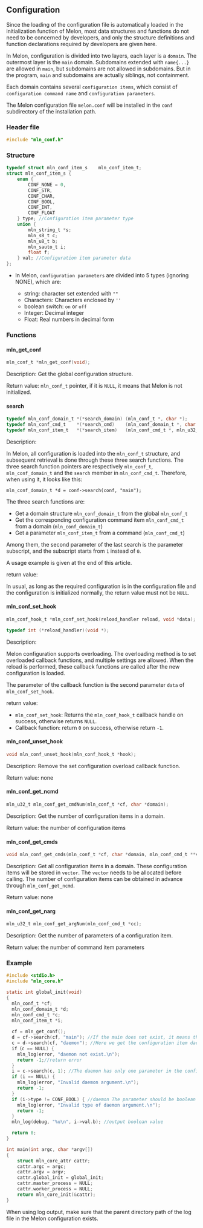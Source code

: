 ## Configuration



Since the loading of the configuration file is automatically loaded in the initialization function of Melon, most data structures and functions do not need to be concerned by developers, and only the structure definitions and function declarations required by developers are given here.

In Melon, configuration is divided into two layers, each layer is a `domain`. The outermost layer is the `main` domain. Subdomains extended with `name{...}` are allowed in `main`, but subdomains are not allowed in subdomains. But in the program, `main` and subdomains are actually siblings, not containment.

Each domain contains several `configuration items`, which consist of `configuration command name` and `configuration parameters`.

The Melon configuration file `melon.conf` will be installed in the `conf` subdirectory of the installation path.



### Header file

```c
#include "mln_conf.h"
```



### Structure

```c
typedef struct mln_conf_item_s    mln_conf_item_t;
struct mln_conf_item_s {
    enum {
        CONF_NONE = 0,
        CONF_STR,
        CONF_CHAR,
        CONF_BOOL,
        CONF_INT,
        CONF_FLOAT
    } type; //Configuration item parameter type
    union {
        mln_string_t *s;
        mln_s8_t c;
        mln_u8_t b;
        mln_sauto_t i;
        float f;
    } val; //Configuration item parameter data
};
```

- In Melon, `configuration parameters` are divided into 5 types (ignoring NONE), which are:

  - string: character set extended with `""`
  - Characters: Characters enclosed by `''`
  - boolean switch: `on` or `off`
  - Integer: Decimal integer
  - Float: Real numbers in decimal form



### Functions



#### mln_get_conf

```c
mln_conf_t *mln_get_conf(void);
```

Description: Get the global configuration structure.

Return value: `mln_conf_t` pointer, if it is `NULL`, it means that Melon is not initialized.



#### search

```c
typedef mln_conf_domain_t *(*search_domain) (mln_conf_t *, char *);
typedef mln_conf_cmd_t    *(*search_cmd)    (mln_conf_domain_t *, char *);
typedef mln_conf_item_t   *(*search_item)   (mln_conf_cmd_t *, mln_u32_t);
```

Description:

In Melon, all configuration is loaded into the `mln_conf_t` structure, and subsequent retrieval is done through these three search functions. The three search function pointers are respectively `mln_conf_t`, `mln_conf_domain_t` and the `search` member in `mln_conf_cmd_t`. Therefore, when using it, it looks like this:

```
mln_conf_domain_t *d = conf->search(conf, "main");
```

The three search functions are:

- Get a domain structure `mln_conf_domain_t` from the global `mln_conf_t`
- Get the corresponding configuration command item `mln_conf_cmd_t` from a domain (`mln_conf_domain_t`)
- Get a parameter `mln_conf_item_t` from a command (`mln_conf_cmd_t`)

Among them, the second parameter of the last search is the parameter subscript, and the subscript starts from `1` instead of `0`.

A usage example is given at the end of this article.

return value:

In usual, as long as the required configuration is in the configuration file and the configuration is initialized normally, the return value must not be `NULL`.



#### mln_conf_set_hook

```c
mln_conf_hook_t *mln_conf_set_hook(reload_handler reload, void *data);

typedef int (*reload_handler)(void *);
```

Description:

Melon configuration supports overloading. The overloading method is to set overloaded callback functions, and multiple settings are allowed. When the reload is performed, these callback functions are called after the new configuration is loaded.

The parameter of the callback function is the second parameter `data` of `mln_conf_set_hook`.

return value:

- `mln_conf_set_hook`: Returns the `mln_conf_hook_t` callback handle on success, otherwise returns `NULL`.
- Callback function: return `0` on success, otherwise return `-1`.



#### mln_conf_unset_hook

```c
void mln_conf_unset_hook(mln_conf_hook_t *hook);
```

Description: Remove the set configuration overload callback function.

Return value: none



#### mln_conf_get_ncmd

```c
mln_u32_t mln_conf_get_cmdNum(mln_conf_t *cf, char *domain);
```

Description: Get the number of configuration items in a domain.

Return value: the number of configuration items



#### mln_conf_get_cmds

```c
void mln_conf_get_cmds(mln_conf_t *cf, char *domain, mln_conf_cmd_t **vector);
```

Description: Get all configuration items in a domain. These configuration items will be stored in `vector`. The `vector` needs to be allocated before calling. The number of configuration items can be obtained in advance through `mln_conf_get_ncmd`.

Return value: none



#### mln_conf_get_narg

```c
mln_u32_t mln_conf_get_argNum(mln_conf_cmd_t *cc);
```

Description: Get the number of parameters of a configuration item.

Return value: the number of command item parameters



### Example

```c
#include <stdio.h>
#include "mln_core.h"

static int global_init(void)
{
  mln_conf_t *cf;
  mln_conf_domain_t *d;
  mln_conf_cmd_t *c;
  mln_conf_item_t *i;
  
  cf = mln_get_conf();
  d = cf->search(cf, "main"); //If the main does not exist, it means that there is a serious problem with the configuration initialization.
  c = d->search(cf, "daemon"); //Here we get the configuration item daemon
  if（c == NULL) {
    mln_log(error, "daemon not exist.\n");
    return -1;//return error
  }
  i = c->search(c, 1); //The daemon has only one parameter in the configuration file, and the subscript of the configuration parameter starts from 1
  if (i == NULL) {
    mln_log(error, "Invalid daemon argument.\n");
    return -1;
  }
  if (i->type != CONF_BOOL) { //daemon The parameter should be boolean
    mln_log(error, "Invalid type of daemon argument.\n");
    return -1;
  }
  mln_log(debug, "%u\n", i->val.b); //output boolean value

  return 0;
}

int main(int argc, char *argv[])
{
    struct mln_core_attr cattr;
    cattr.argc = argc;
    cattr.argv = argv;
    cattr.global_init = global_init;
    cattr.master_process = NULL;
    cattr.worker_process = NULL;
    return mln_core_init(&cattr);
}
```

When using log output, make sure that the parent directory path of the log file in the Melon configuration exists.
